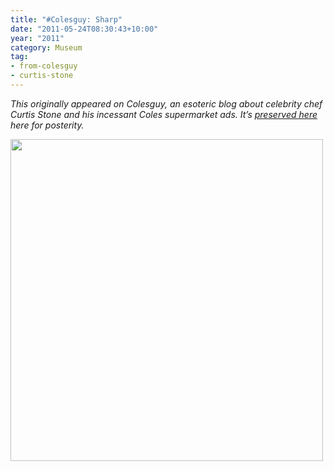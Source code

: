 ```yaml
---
title: "#Colesguy: Sharp" 
date: "2011-05-24T08:30:43+10:00"
year: "2011"
category: Museum 
tag: 
- from-colesguy
- curtis-stone
---
```

<p style="font-style:italic">This originally appeared on Colesguy, an esoteric blog about celebrity chef Curtis Stone and his incessant Coles supermarket ads. It’s <a title="View all posts in the museum" href="https://rubenerd.com/museum/">preserved here</a> here for posterity.</p>

<p><img src="https://rubenerd.com/files/uploads/tumblr_llp3vkB24y1qe98oco1_500.jpg" alt="" style="width:500px; height:515px;" /></p>
 
